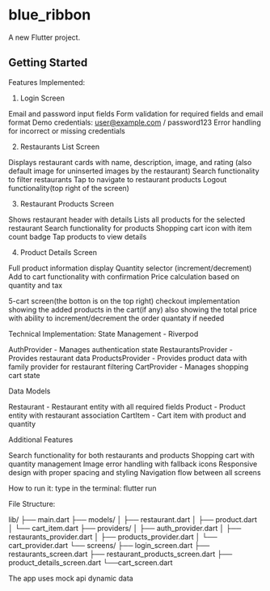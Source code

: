 # blue_ribbon

A new Flutter project.

## Getting Started

Features Implemented:
1. Login Screen

Email and password input fields
Form validation for required fields and email format
Demo credentials: user@example.com / password123
Error handling for incorrect or missing credentials

2. Restaurants List Screen

Displays restaurant cards with name, description, image, and rating (also default image for uninserted images by the restaurant)
Search functionality to filter restaurants
Tap to navigate to restaurant products
Logout functionality(top right of the screen)

3. Restaurant Products Screen

Shows restaurant header with details
Lists all products for the selected restaurant
Search functionality for products
Shopping cart icon with item count badge
Tap products to view details

4. Product Details Screen

Full product information display
Quantity selector (increment/decrement)
Add to cart functionality with confirmation
Price calculation based on quantity and tax

5-cart screen(the botton is on the top right)
checkout implementation
showing the added products in the cart(if any)
also showing the total price with ability to increment/decrement the order quantaty if needed

Technical Implementation:
State Management - Riverpod

AuthProvider - Manages authentication state
RestaurantsProvider - Provides restaurant data
ProductsProvider - Provides product data with family provider for restaurant filtering
CartProvider - Manages shopping cart state

Data Models

Restaurant - Restaurant entity with all required fields
Product - Product entity with restaurant association
CartItem - Cart item with product and quantity

Additional Features

Search functionality for both restaurants and products
Shopping cart with quantity management
Image error handling with fallback icons
Responsive design with proper spacing and styling
Navigation flow between all screens

How to run it:
type in the terminal: flutter run


File Structure:

lib/
├── main.dart
├── models/
│   ├── restaurant.dart
│   ├── product.dart
│   └── cart_item.dart
├── providers/
│   ├── auth_provider.dart
│   ├── restaurants_provider.dart
│   ├── products_provider.dart
│   └── cart_provider.dart
└── screens/
    ├── login_screen.dart
    ├── restaurants_screen.dart
    ├── restaurant_products_screen.dart
    ├── product_details_screen.dart
    └──cart_screen.dart

    
The app uses mock api dynamic data
